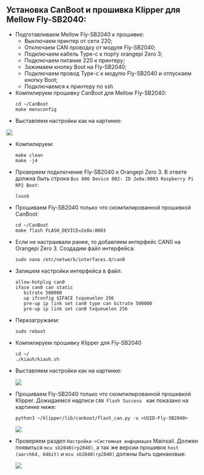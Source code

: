 ## Установка CanBoot и прошивка Klipper для Mellow Fly-SB2040:  

* Подготавливаем Mellow Fly-SB2040 к прошивке:  
	* Выключаем принтер от сети 220;  
	* Отключаем CAN проводку от модуля Fly-SB2040;  
	* Подключаем кабель Type-c к порту orangepi Zero 3;  
 	* Подключаем питание 220 к принтеру;  
	* Зажимаем кнопку Boot на Fly-SB2040;  
	* Подключаем провод Type-c к модулю Fly-SB2040 и отпускаем кнопку Boot;  
	* Подключаемся к принтеру по ssh  
* Компилируем прошивку CanBoot для Mellow Fly-SB2040:  
  ```
  cd ~/CanBoot
  make menuconfig
  ```  
* Выставляем настройки как на картинке:  
  
![](https://raw.githubusercontent.com/konk22/opz3_ubuntu_klipper/main/images/CanBoot_SB-2040.png)  

* Компилируем:  
  ```
  make clean
  make -j4
  ```  
* Проверяем подключение Fly-SB2040 к Orangepi Zero 3. В ответе должна быть строка ```Bus 006 Device 002: ID 2e8a:0003 Raspberry Pi RP2 Boot```:  
  ```
  lsusb
  ```  
* Прошиваем Fly-SB2040 только что скомпилированной прошивкой CanBoot:  
  ```
  cd ~/CanBoot
  make flash FLASH_DEVICE=2e8a:0003
  ```  
* Если не настраивали ранее, то добавляем интерфейс CAN0 на Orangepi Zero 3. Создадим файл интерфейса:  
  ```
  sudo nano /etc/network/interfaces.d/can0
  ```  
* Запишем настройки интерфейса в файл:  
  ```
  allow-hotplug can0
  iface can0 can static
	 bitrate 500000
	 up ifconfig $IFACE txqueuelen 256
	 pre-up ip link set can0 type can bitrate 500000
	 pre-up ip link set can0 txqueuelen 256

  ```  
* Перезагружаем:  
  ```
  sudo reboot
  ```  
* Компилируем прошивку Klipper для Fly-SB2040  
  ```
  cd ~/
  ./kiauh/kiauh.sh
  ```  
* Выставляем настройки как на картинке:  

  ![](https://raw.githubusercontent.com/konk22/opz3_ubuntu_klipper/main/images/klipper_Fly-SB2040.png)  

* Прошиваем Fly-SB2040 только что скомпилированной прошивкой Klipper. Дожидаемся надписи ```CAN Flash Success ``` как показано на картинке ниже:  
  ```
  python3 ~/klipper/lib/canboot/flash_can.py -u <UUID-Fly-SB2040>
  ```  

  ![](https://raw.githubusercontent.com/konk22/opz3_ubuntu_klipper/main/images/flash_klipper_Fly-SB2040.png)  

* Проверяем раздел ```Настройки->Системная информация``` Mainsail. Должен появиться ```mcu sb2040(rp2040)```, а так же версии прошивок ```host (aarch64, 64bit)``` и ```mcu sb2040(rp2040)``` должны быть одинаковые:    

  ![](https://raw.githubusercontent.com/konk22/opz3_ubuntu_klipper/main/images/monitor.png)  
